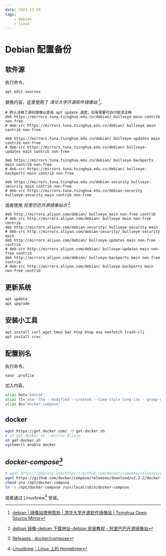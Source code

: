 ```yaml
---
date: 2021-12-24
tags:
    - debian
    - linux
---
```


# Debian 配置备份

<!-- more -->

## 软件源

执行命令。

```bash
apt edit-sources
```

替换内容，这里使用了 *清华大学开源软件镜像站 [^1]*。

```
# 默认注释了源码镜像以提高 apt update 速度，如有需要可自行取消注释
deb https://mirrors.tuna.tsinghua.edu.cn/debian/ bullseye main contrib non-free
# deb-src https://mirrors.tuna.tsinghua.edu.cn/debian/ bullseye main contrib non-free

deb https://mirrors.tuna.tsinghua.edu.cn/debian/ bullseye-updates main contrib non-free
# deb-src https://mirrors.tuna.tsinghua.edu.cn/debian/ bullseye-updates main contrib non-free

deb https://mirrors.tuna.tsinghua.edu.cn/debian/ bullseye-backports main contrib non-free
# deb-src https://mirrors.tuna.tsinghua.edu.cn/debian/ bullseye-backports main contrib non-free

deb https://mirrors.tuna.tsinghua.edu.cn/debian-security bullseye-security main contrib non-free
# deb-src https://mirrors.tuna.tsinghua.edu.cn/debian-security bullseye-security main contrib non-free
```

或者使用 *阿里巴巴开源镜像站点 [^2]*

```
deb http://mirrors.aliyun.com/debian/ bullseye main non-free contrib
# deb-src http://mirrors.aliyun.com/debian/ bullseye main non-free contrib
deb http://mirrors.aliyun.com/debian-security/ bullseye-security main
# deb-src http://mirrors.aliyun.com/debian-security/ bullseye-security main
deb http://mirrors.aliyun.com/debian/ bullseye-updates main non-free contrib
# deb-src http://mirrors.aliyun.com/debian/ bullseye-updates main non-free contrib
deb http://mirrors.aliyun.com/debian/ bullseye-backports main non-free contrib
# deb-src http://mirrors.aliyun.com/debian/ bullseye-backports main non-free contrib
```

## 更新系统

```bash
apt update
apt upgrade
```

## 安装小工具

```bash
apt install curl wget tmux bat htop btop exa neofetch trash-cli
apt install croc
```

## 配置别名

执行命令。

```
nano .profile
```

加入内容。

```bash
alias bat='batcat'
alias ll='exa -lha --modified --created --time-style long-iso --group-directories-first'
alias dc='docker-compose'
```

## docker

```bash
wget https://get.docker.com/ -O get-docker.sh
# sh get-docker.sh --mirror Aliyun
sh get-docker.sh
systemctl enable docker
```

## *docker-compose[^3]*

```bash
# wget https://ghproxy.com/https://github.com/docker/compose/releases/download/v2.2.2/docker-compose-linux-x86_64 -O /opt/docker-compose
wget https://github.com/docker/compose/releases/download/v2.2.2/docker-compose-linux-x86_64 -O /opt/docker-compose
chmod u+x /opt/docker-compose
ln -s /opt/docker-compose /usr/local/sbin/docker-compose
```

或者通过 Linuxbrew[^4] 安装。

[^1]: [debian | 镜像站使用帮助 | 清华大学开源软件镜像站 | Tsinghua Open Source Mirror](https://mirrors.tuna.tsinghua.edu.cn/help/debian/)
[^2]: [debian 镜像-debian 下载地址-debian 安装教程 - 阿里巴巴开源镜像站](https://developer.aliyun.com/mirror/debian)
[^3]: [Releases · docker/compose](https://github.com/docker/compose/releases)
[^4]: [Linuxbrew：Linux 上的 Homebrew](./linuxbrew-the-homebrew-on-linux.md)
